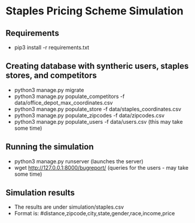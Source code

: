 Staples Pricing Scheme Simulation
==
## Requirements
* pip3 install -r requirements.txt

## Creating database with syntheric users, staples stores, and competitors
* python3 manage.py migrate
* python3 manage.py populate_competitors -f data/office_depot_max_coordinates.csv
* python3 manage.py populate_store -f data/staples_coordinates.csv
* python3 manage.py populate_zipcodes -f data/zipcodes.csv
* python3 manage.py populate_users -f data/users.csv (this may take some time)

## Running the simulation
* python3 manage.py runserver (launches the server)
* wget http://127.0.0.1:8000/bugreport/ (queries for the users - may take some time)

## Simulation results
* The results are under simulation/staples.csv
* Format is: #distance,zipcode,city,state,gender,race,income,price
